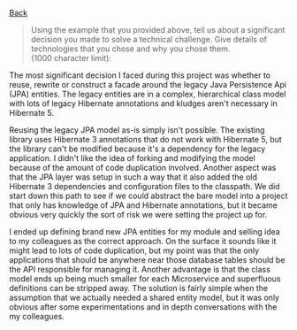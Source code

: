[Back](../README)

> Using the example that you provided above, tell us about a significant 
decision you made to solve a technical challenge. Give details of 
technologies that you chose and why you chose them.  
(1000 character limit):

The most significant decision I faced during this project was whether to reuse, rewrite or construct a facade around the legacy Java Persistence Api (JPA) entities. The legacy entities are in a complex, hierarchical class model with lots of legacy Hibernate annotations and kludges aren't necessary in Hibernate 5.  
  
Reusing the legacy JPA model as-is simply isn't possible. The existing library uses Hibernate 3 annotations that do not work with Hibernate 5, but the library can't be modified because it's a dependency for the legacy application. I didn't like the idea of forking and modifying the model because of the amount of code duplication involved. Another aspect was that the JPA layer was setup in such a way that it also added the old Hibernate 3 dependencies and configuration files to the classpath. We did start down this path to see if we could abstract the bare model into a project that only has knowledge of JPA and Hibernate annotations, but it became obvious very quickly the sort of risk we were setting the project up for.  
  
I ended up defining brand new JPA entities for my module and selling idea to my colleagues as the correct approach. On the surface it sounds like it might lead to lots of code duplication, but my point was that the only applications that should be anywhere near those database tables should be the API responsible for managing it. Another advantage is that the class model ends up being much smaller for each Microservice and superfluous definitions can be stripped away. The solution is fairly simple when the assumption that we actually needed a shared entity model, but it was only obvious after some experimentations and in depth conversations with the my colleagues. 
